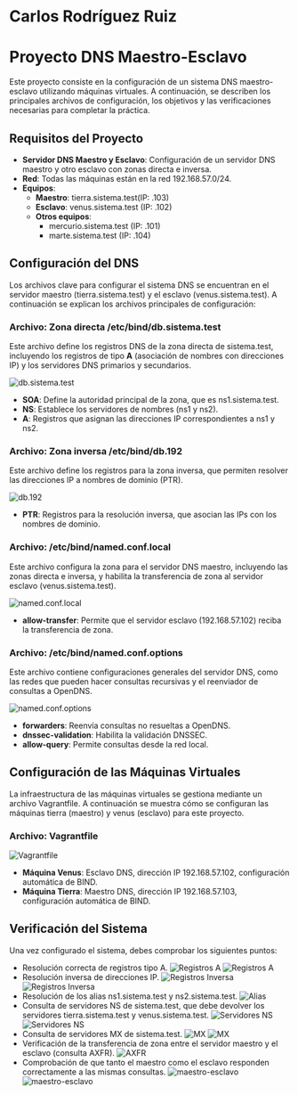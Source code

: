 
# Carlos Rodríguez Ruiz

# Proyecto DNS Maestro-Esclavo

Este proyecto consiste en la configuración de un sistema DNS maestro-esclavo utilizando máquinas virtuales. A continuación, se describen los principales archivos de configuración, los objetivos y las verificaciones necesarias para completar la práctica.

## Requisitos del Proyecto

- **Servidor DNS Maestro y Esclavo**: Configuración de un servidor DNS maestro y otro esclavo con zonas directa e inversa.
- **Red**: Todas las máquinas están en la red 192.168.57.0/24.
- **Equipos**:
  - **Maestro**: tierra.sistema.test(IP: .103)
  - **Esclavo**: venus.sistema.test (IP: .102)
  - **Otros equipos**:
    - mercurio.sistema.test (IP: .101)
    - marte.sistema.test (IP: .104)

## Configuración del DNS

Los archivos clave para configurar el sistema DNS se encuentran en el servidor maestro (tierra.sistema.test) y el esclavo (venus.sistema.test). A continuación se explican los archivos principales de configuración:

### Archivo: Zona directa /etc/bind/db.sistema.test

Este archivo define los registros DNS de la zona directa de sistema.test, incluyendo los registros de tipo **A** (asociación de nombres con direcciones IP) y los servidores DNS primarios y secundarios.

![db.sistema.test](./db.sistema.png)

- **SOA**: Define la autoridad principal de la zona, que es ns1.sistema.test.
- **NS**: Establece los servidores de nombres (ns1 y ns2).
- **A**: Registros que asignan las direcciones IP correspondientes a ns1 y ns2.

### Archivo: Zona inversa /etc/bind/db.192

Este archivo define los registros para la zona inversa, que permiten resolver las direcciones IP a nombres de dominio (PTR).

![db.192](./db.192imagen.png)

- **PTR**: Registros para la resolución inversa, que asocian las IPs con los nombres de dominio.

### Archivo: /etc/bind/named.conf.local

Este archivo configura la zona para el servidor DNS maestro, incluyendo las zonas directa e inversa, y habilita la transferencia de zona al servidor esclavo (venus.sistema.test).


![named.conf.local](./named.conf.localimagen.png)


- **allow-transfer**: Permite que el servidor esclavo (192.168.57.102) reciba la transferencia de zona.

### Archivo: /etc/bind/named.conf.options

Este archivo contiene configuraciones generales del servidor DNS, como las redes que pueden hacer consultas recursivas y el reenviador de consultas a OpenDNS.

![named.conf.options](./named.options.png)


- **forwarders**: Reenvía consultas no resueltas a OpenDNS.
- **dnssec-validation**: Habilita la validación DNSSEC.
- **allow-query**: Permite consultas desde la red local.

## Configuración de las Máquinas Virtuales

La infraestructura de las máquinas virtuales se gestiona mediante un archivo Vagrantfile. A continuación se muestra cómo se configuran las máquinas tierra (maestro) y venus (esclavo) para este proyecto.

### Archivo: Vagrantfile


![Vagrantfile](./vagrantfileimagen.png)


- **Máquina Venus**: Esclavo DNS, dirección IP 192.168.57.102, configuración automática de BIND.
- **Máquina Tierra**: Maestro DNS, dirección IP 192.168.57.103, configuración automática de BIND.

## Verificación del Sistema

Una vez configurado el sistema, debes comprobar los siguientes puntos:

- Resolución correcta de registros tipo A.
![Registros A](./tipoA.png)
![Registros A](./tipoA2.png.png)
- Resolución inversa de direcciones IP.
![Registros Inversa](inversa1.png)
![Registros Inversa](inversa2.png)
- Resolución de los alias ns1.sistema.test y ns2.sistema.test.
![Alias](./ns1,ns2.png)
- Consulta de servidores NS de sistema.test, que debe devolver los servidores tierra.sistema.test y venus.sistema.test.
![Servidores NS](./NS1.png)
![Servidores NS](./NS2.png)
- Consulta de servidores MX de sistema.test.
![MX](./MX1.png)
![MX](./MX2.png)
- Verificación de la transferencia de zona entre el servidor maestro y el esclavo (consulta AXFR).
![AXFR](./axfr.png)
- Comprobación de que tanto el maestro como el esclavo responden correctamente a las mismas consultas.
![maestro-esclavo](./mestro-esclavo1.png)
![maestro-esclavo](./mestro-esclavo2.png)


